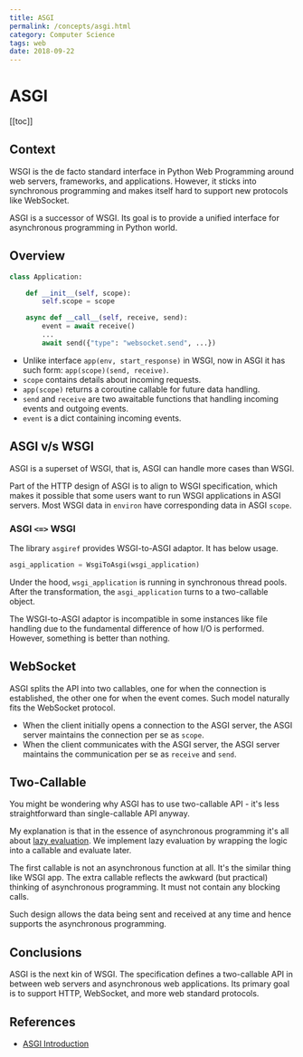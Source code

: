 ```yaml
---
title: ASGI
permalink: /concepts/asgi.html
category: Computer Science
tags: web
date: 2018-09-22
---
```


# ASGI

[[toc]]

## Context

WSGI is the de facto standard interface in Python Web Programming around web servers, frameworks, and applications.
However, it sticks into synchronous programming and makes itself hard to support new protocols like WebSocket.

ASGI is a successor of WSGI. Its goal is to provide a unified interface for asynchronous programming in Python world.

## Overview

```python
class Application:

    def __init__(self, scope):
        self.scope = scope

    async def __call__(self, receive, send):
        event = await receive()
        ...
        await send({"type": "websocket.send", ...})
```

* Unlike interface `app(env, start_response)` in WSGI, now in ASGI it has such form: `app(scope)(send, receive)`.
* `scope` contains details about incoming requests.
* `app(scope)` returns a coroutine callable for future data handling.
* `send` and `receive` are two awaitable functions that handling incoming events and outgoing events.
* `event` is a dict containing incoming events.

## ASGI v/s WSGI

ASGI is a superset of WSGI, that is, ASGI can handle more cases than WSGI.

Part of the HTTP design of ASGI is to align to WSGI specification, which makes it possible that some users want to run WSGI applications in ASGI servers.
Most WSGI data in `environ` have corresponding data in ASGI `scope`.

### ASGI `<=>` WSGI

The library `asgiref` provides WSGI-to-ASGI adaptor. It has below usage.

```python
asgi_application = WsgiToAsgi(wsgi_application)
```

Under the hood, `wsgi_application` is running in synchronous thread pools.  After the transformation, the `asgi_application` turns to a two-callable object.

The WSGI-to-ASGI adaptor is incompatible in some instances like file handling due to the fundamental difference of how I/O is performed. However, something is better than nothing.

## WebSocket

ASGI splits the API into two callables, one for when the connection is established, the other one for when the event comes.
Such model naturally fits the WebSocket protocol.

* When the client initially opens a connection to the ASGI server, the ASGI server maintains the connection per se as `scope`.
* When the client communicates with the ASGI server, the ASGI server maintains the communication per se as `receive` and `send`. 

## Two-Callable

You might be wondering why ASGI has to use two-callable API - it's less straightforward than single-callable API anyway.

My explanation is that in the essence of asynchronous programming it's all about [lazy evaluation](https://en.wikipedia.org/wiki/Lazy_evaluation). We implement lazy evaluation by wrapping the logic into a callable and evaluate later.

The first callable is not an asynchronous function at all. It's the similar thing like WSGI app.
The extra callable reflects the awkward (but practical) thinking of asynchronous programming. It must not contain any blocking calls.

Such design allows the data being sent and received at any time and hence supports the asynchronous programming.

## Conclusions

ASGI is the next kin of WSGI. The specification defines a two-callable API in between web servers and asynchronous web applications. Its primary goal is to support HTTP, WebSocket, and more web standard protocols.

## References

* [ASGI Introduction](https://asgi.readthedocs.io/en/latest/introduction.html)
